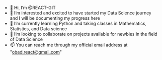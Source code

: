 - 👋 Hi, I’m @REACT-GIT
- 👀 I’m interested and excited to have started my Data Science journey and I will be documenting my progress here
- 🌱 I’m currently learning Python and taking classes in Mathematics, Statistics, and Data science
- 💞️ I’m looking to collaborate on projects available for newbies in the field of Data Science
- 📫 You can reach me through my official email address at "obad.react@gmail.com"

<!---
REACT-GIT/REACT-GIT is a ✨ special ✨ repository because its `README.md` (this file) appears on your GitHub profile.
You can click the Preview link to take a look at your changes.
--->
